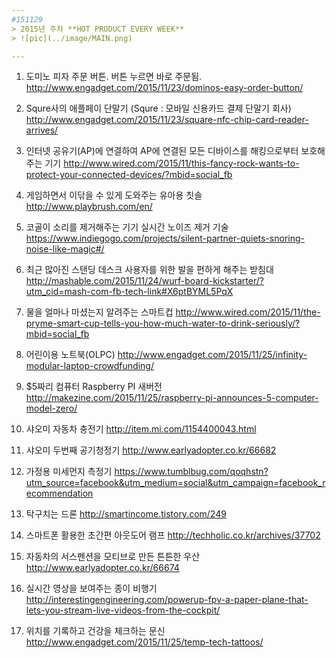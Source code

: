 ```yaml
---  
#151129  
> 2015년 주차 **HOT PRODUCT EVERY WEEK**  
> ![pic](../image/MAIN.png)  

---  
```


1. 도미노 피자 주문 버튼. 버튼 누르면 바로 주문됨.
http://www.engadget.com/2015/11/23/dominos-easy-order-button/

2. Squre사의 애플페이 단말기
(Squre : 모바일 신용카드 결제 단말기 회사)
http://www.engadget.com/2015/11/23/square-nfc-chip-card-reader-arrives/

3. 인터넷 공유기(AP)에 연결하여 AP에 연결된 모든 디바이스를 해킹으로부터 보호해주는 기기
http://www.wired.com/2015/11/this-fancy-rock-wants-to-protect-your-connected-devices/?mbid=social_fb

4. 게임하면서 이닦을 수 있게 도와주는 유아용 칫솔
http://www.playbrush.com/en/

5. 코골이 소리를 제거해주는 기기
실시간 노이즈 제거 기술
https://www.indiegogo.com/projects/silent-partner-quiets-snoring-noise-like-magic#/


6. 최근 많아진 스탠딩 데스크 사용자를 위한 발을 편하게 해주는 받침대
http://mashable.com/2015/11/24/wurf-board-kickstarter/?utm_cid=mash-com-fb-tech-link#X6ptBYML5PqX

7. 물을 얼마나 마셨는지 알려주는 스마트컵
http://www.wired.com/2015/11/the-pryme-smart-cup-tells-you-how-much-water-to-drink-seriously/?mbid=social_fb

8. 어린이용 노트북(OLPC)
http://www.engadget.com/2015/11/25/infinity-modular-laptop-crowdfunding/

9. $5짜리 컴퓨터 Raspberry PI 새버전
http://makezine.com/2015/11/25/raspberry-pi-announces-5-computer-model-zero/

10. 샤오미 자동차 충전기
http://item.mi.com/1154400043.html

11. 샤오미 두번째 공기청정기
http://www.earlyadopter.co.kr/66682

12. 가정용 미세먼지 측정기
https://www.tumblbug.com/qoqhstn?utm_source=facebook&utm_medium=social&utm_campaign=facebook_recommendation

13. 탁구치는 드론
http://smartincome.tistory.com/249

14. 스마트폰 활용한 초간편 아웃도어 램프
http://techholic.co.kr/archives/37702

15. 자동차의 서스펜션을 모티브로 만든 튼튼한 우산
http://www.earlyadopter.co.kr/66674

16. 실시간 영상을 보여주는 종이 비행기
http://interestingengineering.com/powerup-fpv-a-paper-plane-that-lets-you-stream-live-videos-from-the-cockpit/

17. 위치를 기록하고 건강을 체크하는 문신
http://www.engadget.com/2015/11/25/temp-tech-tattoos/
